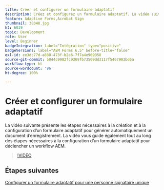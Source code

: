 ```yaml
---
title: Créer et configurer un formulaire adaptatif
description: Créez et configurez un formulaire adaptatif. La vidéo suivante présente les étapes nécessaires à la création et à la configuration d’un formulaire adaptatif pour générer automatiquement un document d’enregistrement. La vidéo vous guide également tout au long des étapes nécessaires à la configuration d’un formulaire adaptatif pour déclencher un workflow AEM.
feature: Adaptive Forms,Acrobat Sign
thumbnail: 38348.jpg
kt: 6039
topic: Development
role: User
level: Beginner
badgeIntegration: label="Intégration" type="positive"
badgeVersions: label="AEM Forms 6.5" before-title="false"
exl-id: ee3dc77d-a888-473f-b2a6-7f7a4e969358
source-git-commit: b044c9982fc9309fb73509dd3117f5467903bd6a
workflow-type: ht
source-wordcount: '96'
ht-degree: 100%

---
```


# Créer et configurer un formulaire adaptatif

La vidéo suivante présente les étapes nécessaires à la création et à la configuration d’un formulaire adaptatif pour générer automatiquement un document d’enregistrement. La vidéo vous guide également tout au long des étapes nécessaires à la configuration d’un formulaire adaptatif pour déclencher un workflow AEM.

>[!VIDEO](https://video.tv.adobe.com/v/38348?quality=12&learn=on)

## Étapes suivantes

[Configurer un formulaire adaptatif pour une personne signataire unique](./configure-adaptive-form-for-single-signer.md)